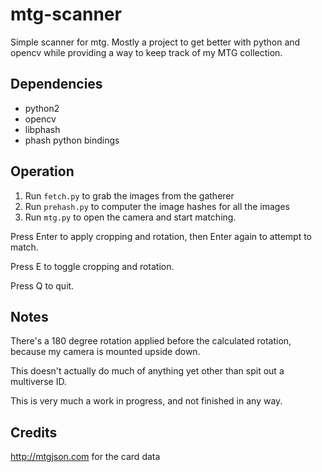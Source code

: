 # mtg-scanner

Simple scanner for mtg. Mostly a project to get better with python and opencv 
while providing a way to keep track of my MTG collection.  

## Dependencies  
* python2  
* opencv  
* libphash  
* phash python bindings  

## Operation  

1. Run `fetch.py` to grab the images from the gatherer  
2. Run `prehash.py` to computer the image hashes for all the images  
3. Run `mtg.py` to open the camera and start matching.  

Press Enter to apply cropping and rotation, then Enter again to attempt to match.  

Press E to toggle cropping and rotation.  

Press Q to quit.  

## Notes  

There's a 180 degree rotation applied before the calculated rotation, because my camera is mounted upside down.  

This doesn't actually do much of anything yet other than spit out a multiverse ID.  

This is very much a work in progress, and not finished in any way.  

## Credits  

http://mtgjson.com for the card data  
